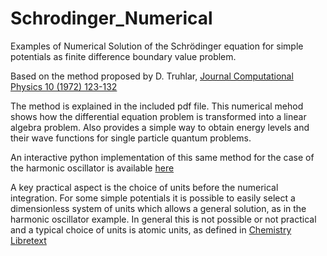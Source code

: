 # Schrodinger_Numerical
Examples of Numerical Solution of the Schrödinger equation for simple potentials as finite difference boundary value problem.

Based on the method proposed by D. Truhlar, [Journal Computational Physics 10 (1972) 123-132](https://www.sciencedirect.com/science/article/pii/0021999172900940)


The method is explained in the included pdf file.
This numerical mehod shows how the differential equation problem is transformed into a linear algebra problem.
Also provides a simple way to obtain energy levels and their wave functions for single particle quantum problems.

An interactive python implementation of this same method for the case of the harmonic oscillator is available [here](
https://liu-group.github.io/1D-PDE-BV/)


A key practical aspect is the choice of units before the numerical integration. 
For some simple potentials it is possible to easily select a dimensionless system of units which allows a general solution, as in the harmonic oscillator example. 
In general this is not possible or not practical and a typical choice of units is atomic units, as defined in [Chemistry Libretext](https://chem.libretexts.org/Bookshelves/Physical_and_Theoretical_Chemistry_Textbook_Maps/Physical_Chemistry_(LibreTexts)/08%3A_Multielectron_Atoms/8.01%3A_Atomic_and_Molecular_Calculations_are_Expressed_in_Atomic_Units)


